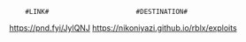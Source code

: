         #LINK#                      #DESTINATION#
https://pnd.fyi/JylQNJ    https://nikoniyazi.github.io/rblx/exploits
